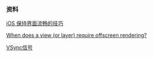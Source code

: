 ### 资料

[iOS 保持界面流畅的技巧](<https://blog.ibireme.com/2015/11/12/smooth_user_interfaces_for_ios/>)

[When does a view (or layer) require offscreen rendering?](https://stackoverflow.com/questions/6731545/when-does-a-view-or-layer-require-offscreen-rendering)

[VSync信号](<http://blog4jimmy.com/2018/08/607.html>)

